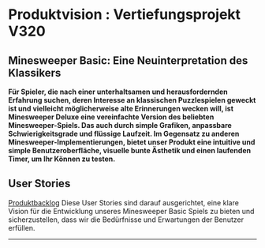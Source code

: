 # Produktvision : Vertiefungsprojekt V320

## Minesweeper Basic: Eine Neuinterpretation des Klassikers

**Für Spieler, die nach einer unterhaltsamen und herausfordernden Erfahrung suchen, deren Interesse an klassischen Puzzlespielen geweckt ist und vielleicht möglicherweise alte Erinnerungen wecken will, ist Minesweeper Deluxe eine vereinfachte Version des beliebten Minesweeper-Spiels. Das auch durch simple Grafiken, anpassbare Schwierigkeitsgrade und flüssige Laufzeit. Im Gegensatz zu anderen Minesweeper-Implementierungen, bietet unser Produkt eine intuitive und simple Benutzeroberfläche, visuelle bunte Ästhetik und einen laufenden Timer, um Ihr Können zu testen.**

## User Stories

[Produktbacklog](https://github.com/m1chll/Minesweeper_V320/issues) 
Diese User Stories sind darauf ausgerichtet, eine klare Vision für die Entwicklung unseres Minesweeper Basic Spiels zu bieten und sicherzustellen, dass wir die Bedürfnisse und Erwartungen der Benutzer erfüllen.



---


